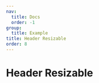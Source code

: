 ```yaml
---
nav:
  title: Docs
  order: -1
group:
  title: Example
title: Header Resizable
order: 8
---
```


# Header Resizable

<code src="../../../src/header-resizable.tsx" />
